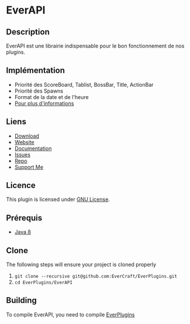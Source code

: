 EverAPI
=============

## Description ##
EverAPI est une librairie indispensable pour le bon fonctionnement de nos plugins.

## Implémentation ##
* Priorité des ScoreBoard, Tablist, BossBar, Title, ActionBar
* Priorité des Spawns
* Format de la date et de l'heure
* [Pour plus d'informations](https://docs.evercraft.fr/everapi/index.html)

## Liens ##
* [Download](https://ci.evercraft.fr/job/EverCraft/job/EverPlugins/)
* [Website](https://evercraft.fr)
* [Documentation](https://docs.evercraft.fr)
* [Issues](https://github.com/EverCraft/EverAPI/issues)
* [Repo](https://repo.evercraft.fr/artifactory/list/gradle-release/fr/evercraft/)
* [Support Me](https://www.paypal.com/cgi-bin/webscr?cmd=_s-xclick&hosted_button_id=RUSKPBMNJG5R4)

## Licence ##
This plugin is licensed under [GNU License](https://github.com/EverCraft/EverAPI/blob/master/LICENSE).

## Prérequis ##
* [Java 8](http://www.oracle.com/technetwork/java/javase/downloads/jdk8-downloads-2133151.html)

## Clone ##
The following steps will ensure your project is cloned properly

1. `git clone --recursive git@github.com:EverCraft/EverPlugins.git`
2. `cd EverPlugins/EverAPI`

## Building ##
To compile EverAPI, you need to compile [EverPlugins](https://github.com/EverCraft/EverPlugins)
